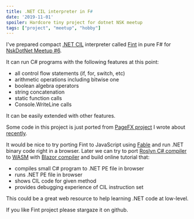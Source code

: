 ```yaml
---
title: .NET CIL interpreter in F#
date: '2019-11-01'
spoiler: Hardcore tiny project for dotnet NSK meetup
tags: ["project", "meetup", "hobby"]
---
```


I've prepared compact [.NET CIL](https://en.wikipedia.org/wiki/Common_Intermediate_Language) interpreter called [Fint](https://github.com/sergeyt/fint) in pure F# for [NskDotNet Meetup #6](https://www.meetup.com/NskDotNet/events/265652338/).

It can run C# programs with the following features at this point:
- all control flow statements (if, for, switch, etc)
- arithmetic operations including bitwise one
- boolean algebra operators
- string concatenation
- static function calls
- Console.WriteLine calls

It can be easily extended with other features.

Some code in this project is just ported from [PageFX project](https://github.com/GrapeCity/pagefx) I wrote about [recently](/flash-viewer-story).

It would be nice to try porting Fint to JavaScript using [Fable](https://fable.io/) and run .NET binary code right in a browser.
Later we can try to port [Roslyn C# compiler](https://github.com/dotnet/roslyn) to [WASM](https://webassembly.org/) with [Blazor compiler](https://dotnet.microsoft.com/apps/aspnet/web-apps/blazor) and build online tutorial that:
- compiles small C# program to .NET PE file in browser
- runs .NET PE file in browser
- shows CIL code for given method
- provides debugging experience of CIL instruction set

This could be a great web resource to help learning .NET code at low-level.

If you like Fint project please stargaze it on github.
